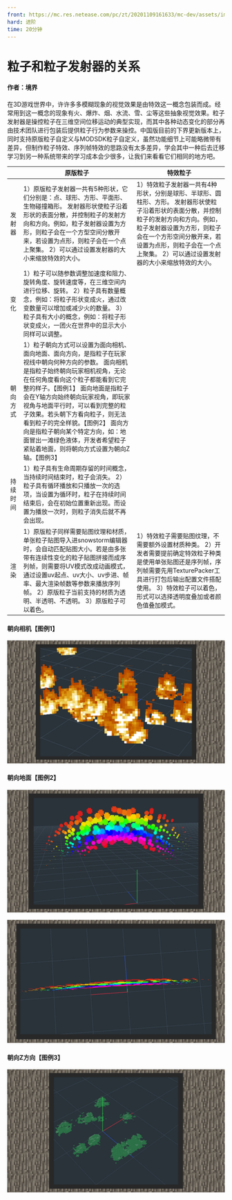 ```yaml
---
front: https://mc.res.netease.com/pc/zt/20201109161633/mc-dev/assets/img/2_2.253bcfde.jpg
hard: 进阶
time: 20分钟	
---
```


# 粒子和粒子发射器的关系

 

#### 作者：境界

 

在3D游戏世界中，许许多多模糊现象的视觉效果是由特效这一概念包装而成。经常用到这一概念的现象有火、爆炸、烟、水流、雪、尘等这些抽象视觉效果。粒子发射器是操控粒子在三维空间位移运动的典型实现，而其中各种动态变化的部分再由技术团队进行包装后提供粒子行为参数来操控。中国版目前的下界更新版本上，同时支持原版粒子自定义与MODSDK粒子自定义，虽然功能细节上可能略微带有差异，但制作粒子特效、序列帧特效的思路没有太多差异，学会其中一种后去迁移学习到另一种系统带来的学习成本会少很多，让我们来看看它们相同的地方吧。

|          | 原版粒子                                           | 特效粒子                                           |
| -------- | ------------------------------------------------------------ | ------------------------------------------------------------ |
| 发射器   | 1）原版粒子发射器一共有5种形状，它们分别是：点、球形、方形、平面形、生物碰撞箱形。 发射器形状使粒子沿着形状的表面分散，并控制粒子的发射方向和方向。例如，粒子发射器设置为方形，则粒子会在一个方型空间分散开来，若设置为点形，则粒子会在一个点上聚集。 2）可以通过设置发射器的大小来缩放特效的大小。 | 1）特效粒子发射器一共有4种形状，分别是球形、半球形、圆柱形、方形。 发射器形状使粒子沿着形状的表面分散，并控制粒子的发射方向和方向。例如，粒子发射器设置为方形，则粒子会在一个方形空间分散开来，若设置为点形，则粒子会在一个点上聚集。 2）可以通过设置发射器的大小来缩放特效的大小。 |
| 变化     | 1）粒子可以随参数调整加速度和阻力、旋转角度、旋转速度等，在三维空间内进行位移、旋转。 2）粒子具有数量概念，例如：将粒子形状变成火，通过改变数量可以增加或减少火的数量。 3）粒子具有大小的概念，例如：将粒子形状变成火，一团火在世界中的显示大小同样可以调整。 |                                                              |
| 朝向方式 | 1）粒子朝向方式可以设置为面向相机、面向地面、面向方向，是指粒子在玩家视线中朝向何种方向的参数。 面向相机是指粒子始终朝向玩家相机视角，无论在任何角度看向这个粒子都能看到它完整的样子。【图例1】 面向地面是指粒子会在Y轴方向始终朝向玩家视角，即玩家视角与地面平行时，可以看到完整的粒子效果。若头朝下方看向粒子，则无法看到粒子的完全样貌。【图例2】 面向方向是指粒子朝向某个特定方向，如：地面冒出一滩绿色液体，开发者希望粒子紧贴着地面，则将朝向方式设置为朝向Z轴。【图例3】 |                                                              |
| 持续时间 | 1）粒子具有生命周期存留的时间概念，当持续时间结束时，粒子会消失。 2）粒子具有循环播放和只播放一次的选项，当设置为循环时，粒子在持续时间结束后，会在初始位置重新出现。而设置为播放一次时，则粒子消失后就不再会出现。 |                                                              |
| 渲染     | 1）原版粒子同样需要贴图纹理和材质，单张粒子贴图导入进snowstorm编辑器时，会自动匹配贴图大小。若是由多张带有连续性变化的粒子贴图拼接而成序列帧，则需要将UV模式改成动画模式，通过设置uv起点、uv大小、uv步进、帧率、最大渲染帧数等参数来播放序列帧。 2）原版粒子当前支持的材质为透明、半透明、不透明。 3）原版粒子可以着色。 | 1）特效粒子需要贴图纹理，不需要额外设置材质种类。 2）开发者需要提前确定特效粒子种类是使用单张贴图还是序列帧，序列帧需要先用TexturePacker工具进行打包后输出配置文件搭配使用。 3）特效粒子可以着色，形式可以选择透明度叠加或者颜色值叠加模式。 |



#### 朝向相机【图例1】

![](./images/2_1.jpg)



#### 朝向地面【图例2】

![](./images/2_2.jpg)

![](./images/2_3.jpg)



#### 朝向Z方向【图例3】

![](./images/2_4.jpg)